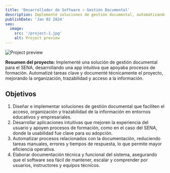 ```yaml
---
title: 'Desarrollador de Software – Gestión Documental'
description: Implementé soluciones de gestión documental, automatizando procesos y mejorando la organización, trazabilidad y acceso a la información. También me encargué de documentar técnicamente todo el proyecto.
publishDate: 'Jan 02 2024'
seo:
  image:
    src: '/project-1.jpg'
    alt: Project preview
---
```


![Project preview](/project-1.jpg)

**Resumen del proyecto:**
Implementé una solución de gestión documental para el SENA, desarrollando una app intuitiva que apoyaba procesos de formación. Automatizé tareas clave y documenté técnicamente el proyecto, mejorando la organización, trazabilidad y acceso a la información.

## Objetivos

1. Diseñar e implementar soluciones de gestión documental que faciliten el acceso, organización y trazabilidad de la información en entornos educativos y empresariales.
2. Desarrollar aplicaciones intuitivas que mejoren la experiencia del usuario y apoyen procesos de formación, como en el caso del SENA, donde la usabilidad fue clave para su adopción.
3. Automatizar procesos relacionados con la documentación, reduciendo tareas manuales, errores y tiempos de respuesta, lo que permite mayor eficiencia operativa.
4. Elaborar documentación técnica y funcional del sistema, asegurando que el software sea fácil de mantener, escalar y comprender por usuarios, instructores y equipos técnicos.
